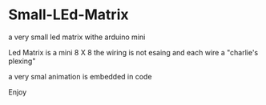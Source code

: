 # Small-LEd-Matrix
a very small led matrix withe arduino mini

Led Matrix is a mini 8 X 8
the wiring is not esaing and each wire a "charlie's plexing"

a very smal animation is embedded in code

Enjoy

